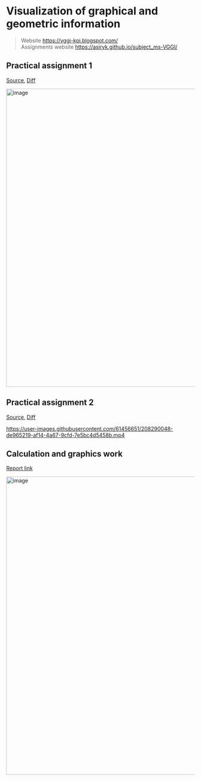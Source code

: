 # Visualization of graphical and geometric information

> Website https://vggi-kpi.blogspot.com/  
> Assignments website https://asiryk.github.io/subject_ms-VGGI/

## Practical assignment 1

[Source](./src/pages/1-surface-rendering), [Diff](https://github.com/asiryk/subject_ms-VGGI/pull/1/files)

<img width="794" alt="image" src="https://user-images.githubusercontent.com/61456651/200142310-ce54c396-ff56-4d8a-a042-d36c4b0f1b9e.png">

## Practical assignment 2

[Source](./src/pages/2-lighting), [Diff](https://github.com/asiryk/subject_ms-VGGI/pull/2/files)

https://user-images.githubusercontent.com/61456651/208290048-de965219-af14-4a67-9cfd-7e5bc4d5458b.mp4

## Calculation and graphics work

[Report link](./report_cgw.docx)

<img width="794" alt="image" src="https://user-images.githubusercontent.com/61456651/209448747-197cc91e-bbf9-46c8-83a1-c184d97924b9.jpg">
